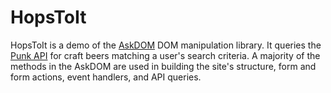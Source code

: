 # HopsToIt

HopsToIt is a demo of the [AskDOM](https://github.com/aschneit/AskDom) DOM manipulation library. It queries the [Punk API](https://punkapi.com/) for craft beers matching a user's search criteria. A majority of the methods in the AskDOM are used in building the site's structure, form and form actions, event handlers, and API queries. 

